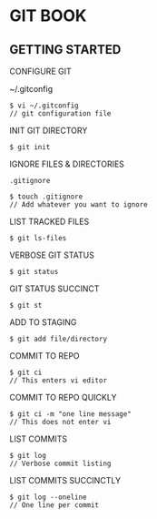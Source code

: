 # GIT BOOK

## GETTING STARTED

CONFIGURE GIT

~/.gitconfig

	$ vi ~/.gitconfig
	// git configuration file



INIT GIT DIRECTORY

	$ git init



IGNORE FILES & DIRECTORIES

	.gitignore

	$ touch .gitignore
	// Add whatever you want to ignore



LIST TRACKED FILES

	$ git ls-files



VERBOSE GIT STATUS

	$ git status



GIT STATUS SUCCINCT

	$ git st



ADD TO STAGING

	$ git add file/directory



COMMIT TO REPO

	$ git ci
	// This enters vi editor



COMMIT TO REPO QUICKLY

	$ git ci -m "one line message"
	// This does not enter vi



LIST COMMITS

	$ git log
	// Verbose commit listing



LIST COMMITS SUCCINCTLY

	$ git log --oneline
	// One line per commit

